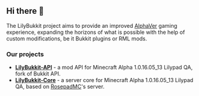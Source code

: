 ## Hi there 👋

The LilyBukkit project aims to provide an improved [AlphaVer](https://alphaver.fandom.com/wiki/AlphaVer_Wiki) gaming experience, expanding the horizons of what is possible with the help of custom modifications, be it Bukkit plugins or RML mods.

### Our projects
- [**LilyBukkit-API**](https://github.com/LilyBukkit/LilyBukkit-API) - a mod API for Minecraft Alpha 1.0.16.05_13 Lilypad QA, fork of Bukkit API.
- [**LilyBukkit-Core**](https://github.com/LilyBukkit/LilyBukkit-Core) - a server core for Minecraft Alpha 1.0.16.05_13 Lilypad QA, based on [RosepadMC](https://rosepadmc.github.io)'s server.

<!--

**Here are some ideas to get you started:**

🙋‍♀️ A short introduction - what is your organization all about?
🌈 Contribution guidelines - how can the community get involved?
👩‍💻 Useful resources - where can the community find your docs? Is there anything else the community should know?
🍿 Fun facts - what does your team eat for breakfast?
🧙 Remember, you can do mighty things with the power of [Markdown](https://docs.github.com/github/writing-on-github/getting-started-with-writing-and-formatting-on-github/basic-writing-and-formatting-syntax)
-->
